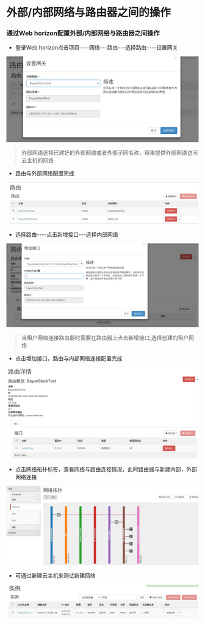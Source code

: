 # 外部/内部网络与路由器之间的操作

### 通过Web horizon配置外部/内部网络与路由器之间操作

* 登录Web horizon点击项目----网络---路由---选择路由----设置网关

![Router_Connect](../Picture/router_connect1.jpg)

> 外部网络选择已建好的外部网络或者外部子网名称，用来提供外部网络访问云主机的网络

* 路由与外部网络配置完成

![Router_Connect](../Picture/router_connect2.jpg)

* 选择路由----点击新增接口---选择内部网络

![Router_Connect](../Picture/router_connect3.jpg)

> 当租户网络连接路由器时需要在路由器上点击新增接口,选择创建的租户网络

* 点击增加接口，路由与内部网络连接配置完成

![Router_Connect](../Picture/router_connect4.jpg)

* 点击网络拓扑标签，查看网络与路由连接情况，此时路由器与新建内部，外部网络连接

![Router_Connect](../Picture/router_connect5.jpg)

* 可通过新建云主机来测试新建网络

![Router_Connect](../Picture/router_connect6.jpg)

